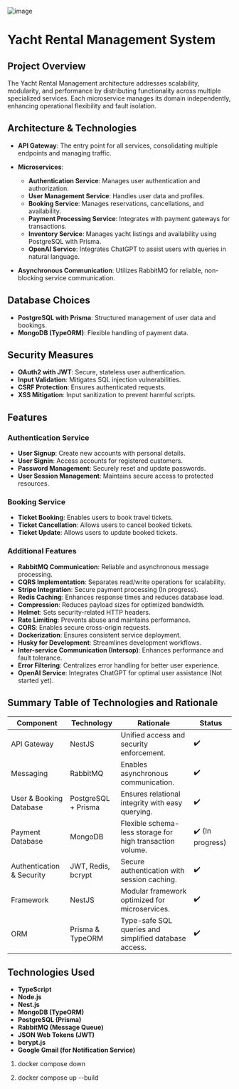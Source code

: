  

![image](https://github.com/user-attachments/assets/dfd953b5-2963-4fb8-9778-6f60be73937b)

# Yacht Rental Management System

## Project Overview
The Yacht Rental Management architecture addresses scalability, modularity, and performance by distributing functionality across multiple specialized services. Each microservice manages its domain independently, enhancing operational flexibility and fault isolation.

## Architecture & Technologies
- **API Gateway**: The entry point for all services, consolidating multiple endpoints and managing traffic.
  
- **Microservices**:
  - **Authentication Service**: Manages user authentication and authorization.
  - **User Management Service**: Handles user data and profiles.
  - **Booking Service**: Manages reservations, cancellations, and availability.
  - **Payment Processing Service**: Integrates with payment gateways for transactions.
  - **Inventory Service**: Manages yacht listings and availability using PostgreSQL with Prisma.
  - **OpenAI Service**: Integrates ChatGPT to assist users with queries in natural language.

- **Asynchronous Communication**: Utilizes RabbitMQ for reliable, non-blocking service communication.

## Database Choices
- **PostgreSQL with Prisma**: Structured management of user data and bookings.
- **MongoDB (TypeORM)**: Flexible handling of payment data.

## Security Measures
- **OAuth2 with JWT**: Secure, stateless user authentication.
- **Input Validation**: Mitigates SQL injection vulnerabilities.
- **CSRF Protection**: Ensures authenticated requests.
- **XSS Mitigation**: Input sanitization to prevent harmful scripts.

## Features
### Authentication Service
- **User Signup**: Create new accounts with personal details.
- **User Signin**: Access accounts for registered customers.
- **Password Management**: Securely reset and update passwords.
- **User Session Management**: Maintains secure access to protected resources.

### Booking Service
- **Ticket Booking**: Enables users to book travel tickets.
- **Ticket Cancellation**: Allows users to cancel booked tickets.
- **Ticket Update**: Allows users to update booked tickets.

### Additional Features
- **RabbitMQ Communication**: Reliable and asynchronous message processing.
- **CQRS Implementation**: Separates read/write operations for scalability.
- **Stripe Integration**: Secure payment processing (In progress).
- **Redis Caching**: Enhances response times and reduces database load.
- **Compression**: Reduces payload sizes for optimized bandwidth.
- **Helmet**: Sets security-related HTTP headers.
- **Rate Limiting**: Prevents abuse and maintains performance.
- **CORS**: Enables secure cross-origin requests.
- **Dockerization**: Ensures consistent service deployment.
- **Husky for Development**: Streamlines development workflows.
- **Inter-service Communication (Intersop)**: Enhances performance and fault tolerance.
- **Error Filtering**: Centralizes error handling for better user experience.
- **OpenAI Service**: Integrates ChatGPT for optimal user assistance (Not started yet).

## Summary Table of Technologies and Rationale
| Component                  | Technology            | Rationale                                                                                | Status         |
|----------------------------|-----------------------|-----------------------------------------------------------------------------------------|----------------|
| API Gateway                | NestJS                | Unified access and security enforcement.                                               | ✔️             |
| Messaging                  | RabbitMQ              | Enables asynchronous communication.                                                    | ✔️             |
| User & Booking Database     | PostgreSQL + Prisma   | Ensures relational integrity with easy querying.                                       | ✔️             |
| Payment Database           | MongoDB               | Flexible schema-less storage for high transaction volume.                              | ✔️ (In progress) |
| Authentication & Security  | JWT, Redis, bcrypt    | Secure authentication with session caching.                                           | ✔️             |
| Framework                  | NestJS                | Modular framework optimized for microservices.                                        | ✔️             |
| ORM                        | Prisma & TypeORM      | Type-safe SQL queries and simplified database access.                                 | ✔️             |



## Technologies Used
- **TypeScript**
- **Node.js**
- **Nest.js**
- **MongoDB (TypeORM)**
- **PostgreSQL (Prisma)**
- **RabbitMQ (Message Queue)**
- **JSON Web Tokens (JWT)**
- **bcrypt.js**
- **Google Gmail (for Notification Service)**




1. docker compose down   

2. docker compose up --build

